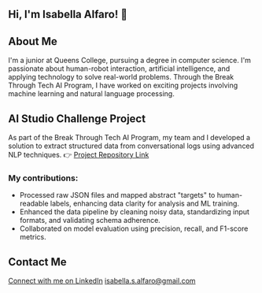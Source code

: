 ## Hi, I'm Isabella Alfaro! 👋

## About Me
I'm a junior at Queens College, pursuing a degree in computer science. I'm passionate about human-robot interaction, artificial intelligence, and applying technology to solve real-world problems. Through the Break Through Tech AI Program, I have worked on exciting projects involving machine learning and natural language processing.

## AI Studio Challenge Project
As part of the Break Through Tech AI Program, my team and I developed a solution to extract structured data from conversational logs using advanced NLP techniques.
👉 [Project Repository Link](https://github.com/AhmedHajAhmed/ASAPP-1A-conversations2structured.git)
### My contributions:
- Processed raw JSON files and mapped abstract "targets" to human-readable labels, enhancing data clarity for analysis and ML training.
- Enhanced the data pipeline by cleaning noisy data, standardizing input formats, and validating schema adherence.
- Collaborated on model evaluation using precision, recall, and F1-score metrics.

## Contact Me
[Connect with me on LinkedIn](https://www.linkedin.com/in/isabella-s-alfaro/)
[isabella.s.alfaro@gmail.com](mailto:isabella.s.alfaro@gmail.com)  
<!--
**IsabellaAlfaro/IsabellaAlfaro** is a ✨ _special_ ✨ repository because its `README.md` (this file) appears on your GitHub profile.

Here are some ideas to get you started:

- 🔭 I’m currently working on ...
- 🌱 I’m currently learning ...
- 👯 I’m looking to collaborate on ...
- 🤔 I’m looking for help with ...
- 💬 Ask me about ...
- 📫 How to reach me: ...
- 😄 Pronouns: ...
- ⚡ Fun fact: ...
-->
